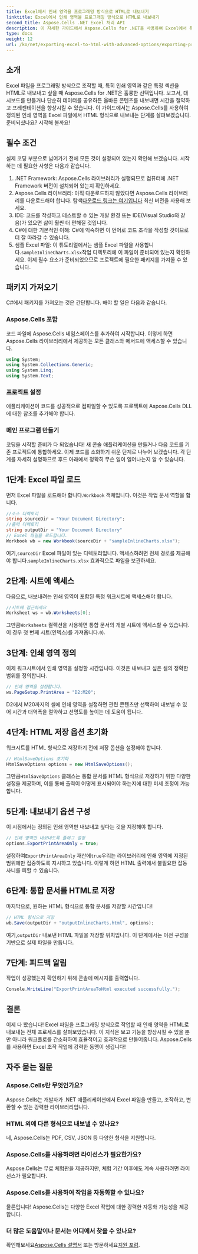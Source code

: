 ```yaml
---
title: Excel에서 인쇄 영역을 프로그래밍 방식으로 HTML로 내보내기
linktitle: Excel에서 인쇄 영역을 프로그래밍 방식으로 HTML로 내보내기
second_title: Aspose.Cells .NET Excel 처리 API
description: 이 자세한 가이드에서 Aspose.Cells for .NET을 사용하여 Excel에서 특정 인쇄 영역을 HTML로 내보내는 방법을 알아보세요. 데이터 프레젠테이션을 최적화하세요.
type: docs
weight: 12
url: /ko/net/exporting-excel-to-html-with-advanced-options/exporting-print-area/
---
```

## 소개
Excel 파일을 프로그래밍 방식으로 조작할 때, 특히 인쇄 영역과 같은 특정 섹션을 HTML로 내보내고 싶을 때 Aspose.Cells for .NET은 훌륭한 선택입니다. 보고서, 대시보드를 만들거나 단순히 데이터를 공유하든 올바른 콘텐츠를 내보내면 시간을 절약하고 프레젠테이션을 향상시킬 수 있습니다. 이 가이드에서는 Aspose.Cells를 사용하여 정의된 인쇄 영역을 Excel 파일에서 HTML 형식으로 내보내는 단계를 살펴보겠습니다. 준비되셨나요? 시작해 볼까요!
## 필수 조건
실제 코딩 부분으로 넘어가기 전에 모든 것이 설정되어 있는지 확인해 보겠습니다. 시작하는 데 필요한 사항은 다음과 같습니다.
1. .NET Framework: Aspose.Cells 라이브러리가 실행되므로 컴퓨터에 .NET Framework 버전이 설치되어 있는지 확인하세요.
2.  Aspose.Cells 라이브러리: 아직 다운로드하지 않았다면 Aspose.Cells 라이브러리를 다운로드해야 합니다. 탐색[다운로드 링크는 여기입니다](https://releases.aspose.com/cells/net/) 최신 버전을 사용해 보세요.
3. IDE: 코드를 작성하고 테스트할 수 있는 개발 환경 또는 IDE(Visual Studio와 같음)가 있으면 삶이 훨씬 더 편해질 것입니다.
4. C#에 대한 기본적인 이해: C#에 익숙하면 이 언어로 코드 조각을 작성할 것이므로 더 잘 따라갈 수 있습니다.
5.  샘플 Excel 파일: 이 튜토리얼에서는 샘플 Excel 파일을 사용합니다.`sampleInlineCharts.xlsx`작업 디렉토리에 이 파일이 준비되어 있는지 확인하세요.
이제 필수 요소가 준비되었으므로 프로젝트에 필요한 패키지를 가져올 수 있습니다.
## 패키지 가져오기
C#에서 패키지를 가져오는 것은 간단합니다. 해야 할 일은 다음과 같습니다.
### Aspose.Cells 포함
코드 파일에 Aspose.Cells 네임스페이스를 추가하여 시작합니다. 이렇게 하면 Aspose.Cells 라이브러리에서 제공하는 모든 클래스와 메서드에 액세스할 수 있습니다.
```csharp
using System;
using System.Collections.Generic;
using System.Linq;
using System.Text;
```
### 프로젝트 설정
애플리케이션이 코드를 성공적으로 컴파일할 수 있도록 프로젝트에 Aspose.Cells DLL에 대한 참조를 추가해야 합니다.
### 메인 프로그램 만들기
코딩을 시작할 준비가 다 되었습니다! 새 콘솔 애플리케이션을 만들거나 다음 코드를 기존 프로젝트에 통합하세요.
이제 코드를 소화하기 쉬운 단계로 나누어 보겠습니다. 각 단계를 자세히 설명하므로 후드 아래에서 정확히 무슨 일이 일어나는지 알 수 있습니다.
## 1단계: Excel 파일 로드
 먼저 Excel 파일을 로드해야 합니다.`Workbook` 객체입니다. 이것은 작업 문서 역할을 합니다.
```csharp
//소스 디렉토리
string sourceDir = "Your Document Directory";
//출력 디렉토리
string outputDir = "Your Document Directory"
// Excel 파일을 로드합니다.
Workbook wb = new Workbook(sourceDir + "sampleInlineCharts.xlsx");
```
 여기,`sourceDir` Excel 파일이 있는 디렉토리입니다. 액세스하려면 전체 경로를 제공해야 합니다.`sampleInlineCharts.xlsx` 효과적으로 파일을 보관하세요.
## 2단계: 시트에 액세스
다음으로, 내보내려는 인쇄 영역이 포함된 특정 워크시트에 액세스해야 합니다.
```csharp
//시트에 접근하세요
Worksheet ws = wb.Worksheets[0];
```
 그만큼`Worksheets` 컬렉션을 사용하면 통합 문서의 개별 시트에 액세스할 수 있습니다. 이 경우 첫 번째 시트(인덱스)를 가져옵니다.`0`). 
## 3단계: 인쇄 영역 정의
이제 워크시트에서 인쇄 영역을 설정할 시간입니다. 이것은 내보내고 싶은 셀의 정확한 범위를 정의합니다.
```csharp
// 인쇄 영역을 설정합니다.
ws.PageSetup.PrintArea = "D2:M20";
```
D2에서 M20까지의 셀에 인쇄 영역을 설정하면 관련 콘텐츠만 선택하여 내보낼 수 있어 시간과 대역폭을 절약하고 선명도를 높이는 데 도움이 됩니다.
## 4단계: HTML 저장 옵션 초기화
워크시트를 HTML 형식으로 저장하기 전에 저장 옵션을 설정해야 합니다.
```csharp
// HtmlSaveOptions 초기화
HtmlSaveOptions options = new HtmlSaveOptions();
```
 그만큼`HtmlSaveOptions` 클래스는 통합 문서를 HTML 형식으로 저장하기 위한 다양한 설정을 제공하며, 이를 통해 출력이 어떻게 표시되어야 하는지에 대한 미세 조정이 가능합니다.
## 5단계: 내보내기 옵션 구성
이 시점에서는 정의된 인쇄 영역만 내보내고 싶다는 것을 지정해야 합니다.
```csharp
// 인쇄 영역만 내보내도록 플래그 설정
options.ExportPrintAreaOnly = true;
```
 설정하여`ExportPrintAreaOnly` 재산에`true`우리는 라이브러리에 인쇄 영역에 지정된 범위에만 집중하도록 지시하고 있습니다. 이렇게 하면 HTML 출력에서 불필요한 잡동사니를 피할 수 있습니다.
## 6단계: 통합 문서를 HTML로 저장
마지막으로, 원하는 HTML 형식으로 통합 문서를 저장할 시간입니다!
```csharp
// HTML 형식으로 저장
wb.Save(outputDir + "outputInlineCharts.html", options);
```
 여기,`outputDir` 내보낸 HTML 파일을 저장할 위치입니다. 이 단계에서는 이전 구성을 기반으로 실제 파일을 만듭니다.
## 7단계: 피드백 알림
작업이 성공했는지 확인하기 위해 콘솔에 메시지를 출력합니다.
```csharp
Console.WriteLine("ExportPrintAreaToHtml executed successfully.");
```
## 결론
이제 다 봤습니다! Excel 파일을 프로그래밍 방식으로 작업할 때 인쇄 영역을 HTML로 내보내는 전체 프로세스를 살펴보았습니다. 이 지식은 보고 기능을 향상시킬 수 있을 뿐만 아니라 워크플로를 간소화하여 효율적이고 효과적으로 만들어줍니다. Aspose.Cells를 사용하면 Excel 조작 작업에 강력한 동맹이 생깁니다!
## 자주 묻는 질문
### Aspose.Cells란 무엇인가요?
Aspose.Cells는 개발자가 .NET 애플리케이션에서 Excel 파일을 만들고, 조작하고, 변환할 수 있는 강력한 라이브러리입니다.
### HTML 외에 다른 형식으로 내보낼 수 있나요?
네, Aspose.Cells는 PDF, CSV, JSON 등 다양한 형식을 지원합니다.
### Aspose.Cells를 사용하려면 라이선스가 필요한가요?
Aspose.Cells는 무료 체험판을 제공하지만, 체험 기간 이후에도 계속 사용하려면 라이선스가 필요합니다.
### Aspose.Cells를 사용하여 작업을 자동화할 수 있나요?
물론입니다! Aspose.Cells는 다양한 Excel 작업에 대한 강력한 자동화 가능성을 제공합니다.
### 더 많은 도움말이나 문서는 어디에서 찾을 수 있나요?
 확인해보세요[Aspose.Cells 설명서](https://reference.aspose.com/cells/net/) 또는 방문하세요[지원 포럼](https://forum.aspose.com/c/cells/9).